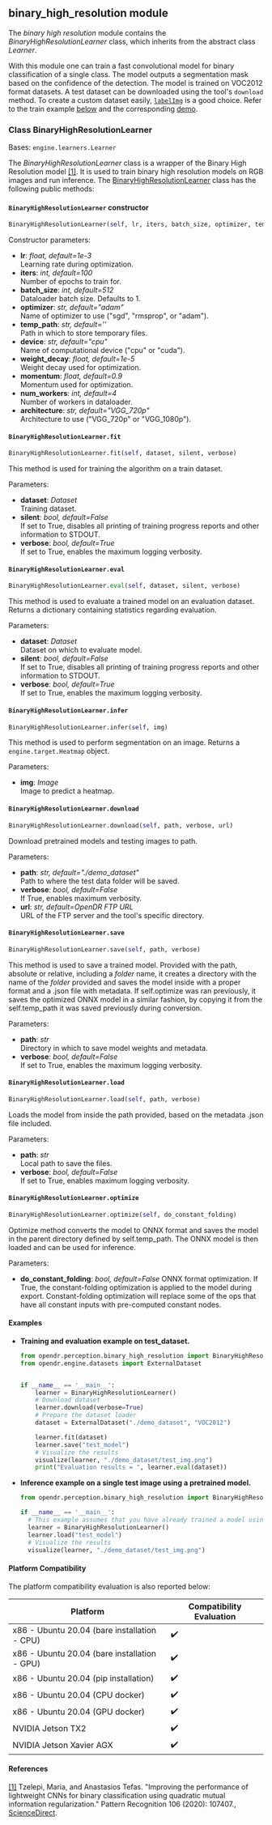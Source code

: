 ## binary_high_resolution module

The *binary high resolution* module contains the *BinaryHighResolutionLearner* class, which inherits from the abstract class *Learner*.

With this module one can train a fast convolutional model for binary classification of a single class.
The model outputs a segmentation mask based on the confidence of the detection.
The model is trained on VOC2012 format datasets.
A test dataset can be downloaded using the tool's `download` method.
To create a custom dataset easily, [`labelImg`](https://github.com/heartexlabs/labelImg) is a good choice.
Refer to the train example [below](#examples) and the corresponding [demo](../../projects/python/perception/binary_high_resolution/train_eval_demo.py).

### Class BinaryHighResolutionLearner
Bases: `engine.learners.Learner`

The *BinaryHighResolutionLearner* class is a wrapper of the Binary High Resolution model [[1]](#binary).
It is used to train binary high resolution models on RGB images and run inference.
The [BinaryHighResolutionLearner](/src/opendr/perception/binary_high_resolution/binary_high_resolution_learner.py) class has the following public methods:

#### `BinaryHighResolutionLearner` constructor
```python
BinaryHighResolutionLearner(self, lr, iters, batch_size, optimizer, temp_path, device, weight_decay, momentum, num_workers, architecture)
```

Constructor parameters:

  - **lr**: *float, default=1e-3*\
    Learning rate during optimization.
  - **iters**: *int, default=100*\
    Number of epochs to train for.
  - **batch_size**: *int, default=512*\
    Dataloader batch size. Defaults to 1.
  - **optimizer**: *str, default="adam"*\
    Name of optimizer to use ("sgd", "rmsprop", or "adam").
  - **temp_path**: *str, default=''*\
    Path in which to store temporary files.
  - **device**: *str, default="cpu"*\
    Name of computational device ("cpu" or "cuda").
  - **weight_decay**: *float, default=1e-5*\
    Weight decay used for optimization.
  - **momentum**: *float, default=0.9*\
    Momentum used for optimization.
  - **num_workers**: *int, default=4*\
    Number of workers in dataloader.
  - **architecture**: *str, default="VGG_720p"*\
    Architecture to use ("VGG_720p" or "VGG_1080p").


#### `BinaryHighResolutionLearner.fit`
```python
BinaryHighResolutionLearner.fit(self, dataset, silent, verbose)
```

This method is used for training the algorithm on a train dataset.

Parameters:

  - **dataset**: *Dataset*\
    Training dataset.
  - **silent**: *bool, default=False*\
    If set to True, disables all printing of training progress reports and other information to STDOUT.
  - **verbose**: *bool, default=True*\
    If set to True, enables the maximum logging verbosity.


#### `BinaryHighResolutionLearner.eval`
```python
BinaryHighResolutionLearner.eval(self, dataset, silent, verbose)
```

This method is used to evaluate a trained model on an evaluation dataset.
Returns a dictionary containing statistics regarding evaluation.

Parameters:

  - **dataset**: *Dataset*\
    Dataset on which to evaluate model.
  - **silent**: *bool, default=False*\
    If set to True, disables all printing of training progress reports and other information to STDOUT.
  - **verbose**: *bool, default=True*\
    If set to True, enables the maximum logging verbosity.


#### `BinaryHighResolutionLearner.infer`
```python
BinaryHighResolutionLearner.infer(self, img)
```

This method is used to perform segmentation on an image.
Returns a `engine.target.Heatmap` object.

Parameters:

  - **img**: *Image*\
    Image to predict a heatmap.


#### `BinaryHighResolutionLearner.download`
```python
BinaryHighResolutionLearner.download(self, path, verbose, url)
```

Download pretrained models and testing images to path.

Parameters:

- **path**: *str, default="./demo_dataset"*\
  Path to where the test data folder will be saved.
- **verbose**: *bool, default=False*\
  If True, enables maximum verbosity.
- **url**: *str, default=OpenDR FTP URL*\
  URL of the FTP server and the tool's specific directory.


#### `BinaryHighResolutionLearner.save`
```python
BinaryHighResolutionLearner.save(self, path, verbose)
```

This method is used to save a trained model.
Provided with the path, absolute or relative, including a *folder* name, it creates a directory with the name of the *folder* provided and saves the model inside with a proper format and a .json file with metadata.
If self.optimize was ran previously, it saves the optimized ONNX model in a similar fashion, by copying it from the self.temp_path it was saved previously during conversion.

Parameters:

- **path**: *str*\
  Directory in which to save model weights and metadata.
- **verbose**: *bool, default=False*\
  If set to True, enables the maximum logging verbosity.


#### `BinaryHighResolutionLearner.load`
```python
BinaryHighResolutionLearner.load(self, path, verbose)
```

Loads the model from inside the path provided, based on the metadata .json file included.

Parameters:

- **path**: *str*\
  Local path to save the files.
- **verbose**: *bool, default=False*\
  If set to True, enables maximum logging verbosity.

#### `BinaryHighResolutionLearner.optimize`
```python
BinaryHighResolutionLearner.optimize(self, do_constant_folding)
```

Optimize method converts the model to ONNX format and saves the model in the parent directory defined by self.temp_path.
The ONNX model is then loaded and can be used for inference.

Parameters:
- **do_constant_folding**: *bool, default=False*
  ONNX format optimization.
  If True, the constant-folding optimization is applied to the model during export.
  Constant-folding optimization will replace some of the ops that have all constant inputs with pre-computed constant nodes.


#### Examples

* **Training and evaluation example on test_dataset.**
  ```python
  from opendr.perception.binary_high_resolution import BinaryHighResolutionLearner, visualize
  from opendr.engine.datasets import ExternalDataset


  if __name__ == '__main__':
      learner = BinaryHighResolutionLearner()
      # Download dataset
      learner.download(verbose=True)
      # Prepare the dataset loader
      dataset = ExternalDataset("./demo_dataset", "VOC2012")

      learner.fit(dataset)
      learner.save("test_model")
      # Visualize the results
      visualize(learner, "./demo_dataset/test_img.png")
      print("Evaluation results = ", learner.eval(dataset))

  ```

* **Inference example on a single test image using a pretrained model.**
  ```python
  from opendr.perception.binary_high_resolution import BinaryHighResolutionLearner, visualize

  if __name__ == '__main__':
    # This example assumes that you have already trained a model using train_eval.demo.py
    learner = BinaryHighResolutionLearner()
    learner.load("test_model")
    # Visualize the results
    visualize(learner, "./demo_dataset/test_img.png")
  ```

#### Platform Compatibility

The platform compatibility evaluation is also reported below:

| Platform  | Compatibility Evaluation |
| ----------------------------------------------|-------|
| x86 - Ubuntu 20.04 (bare installation - CPU)  | :heavy_check_mark:   |
| x86 - Ubuntu 20.04 (bare installation - GPU)  | :heavy_check_mark:   |
| x86 - Ubuntu 20.04 (pip installation)         | :heavy_check_mark:   |
| x86 - Ubuntu 20.04 (CPU docker)               | :heavy_check_mark:   |
| x86 - Ubuntu 20.04 (GPU docker)               | :heavy_check_mark:   |
| NVIDIA Jetson TX2                             | :heavy_check_mark:   |
| NVIDIA Jetson Xavier AGX                      | :heavy_check_mark:   |

#### References
<a name="binary" href="https://www.sciencedirect.com/science/article/pii/S0031320320302107?via%3Dihub">[1]</a> Tzelepi, Maria, and Anastasios Tefas. "Improving the performance of lightweight CNNs for binary classification using quadratic mutual information regularization." Pattern Recognition 106 (2020): 107407.,
[ScienceDirect](https://www.sciencedirect.com/science/article/pii/S0031320320302107?via%3Dihub).
